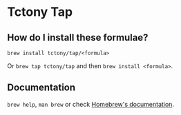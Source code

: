 # Tctony Tap

## How do I install these formulae?

`brew install tctony/tap/<formula>`

Or `brew tap tctony/tap` and then `brew install <formula>`.

## Documentation

`brew help`, `man brew` or check [Homebrew's documentation](https://docs.brew.sh).
